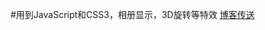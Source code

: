 #用到JavaScript和CSS3，相册显示，3D旋转等特效
<a href="http://www.cnblogs.com/zhangmingzhao/p/7485938.html">博客传送</a>
